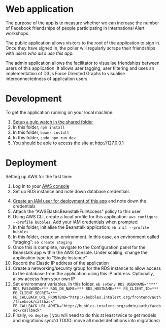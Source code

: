 Web application
====
The purpose of the app is to measure whether we can increase the number of Facebook friendships of people participating in International Alert workshops.

The public application allows visitors to the root of the application to sign in. Once they have signed in, the poller will regularly scrape their friendships with *users who also use this app*. 

The admin application allows the facilitator to visualise friendships between users of this application. It allows user tagging, user filtering and uses an implementation of D3.js Force Directed Graphs to visualise interconnectedness of application users.


Development
===
To get the application running on your local machine:

1. [Setup a gulp watch in the shared folder](../shared/README.md)
2. In this folder, ```npm install```
3. In this folder, ```bower install```
4. In this folder, ```sudo npm run dev```
5. You should be able to access the site at http://127.0.0.1

Deployment
===
Setting up AWS for the first time:

1. Log in to your [AWS console](https://console.aws.amazon.com/console/home)
2. Set up RDS instance and note down database credentials
<!-- 3. Configure networking/security groups for RDS instance -->
4. [Create an IAM user for deployment of this app](console.aws.amazon.com/iam/home?region=eu-west-1#users) and note down the credentials
4. Attach the "AWSElasticBeanstalkFullAccess" policy to this user
5. Using AWS CLI, create a local profile for this application: ```aws configure --profile bubbles```. Add your IAM credentials when prompted
6. In this folder, initialise the Beanstalk application: ```eb init --profile bubbles```
7. In this folder, create an environment. In this case, an environment called "staging": ```eb create staging```
8. Once this is complete, navigate to the Configuration panel for the Beanstalk app within the AWS Console. Under scaling, change the application type to "Single Instance"
9. Record the Elastic IP address of the application
10. Create a networking/security group for the RDS instance to allow access to the database from the application using this IP address. Optionally, allow access from your own IP
11. Set environment variables. In this folder, 
	```eb setenv RDS_USERNAME="***" RDS_PASSWORD=*** RDS_DB_NAME=*** RDS_HOSTNAME=*** FB_CLIENT_ID=*** FB_CLIENT_SECRET=*** FB_CALLBACK_URL_FRONTEND="http://bubbles.intalert.org/frontend/auth/facebook/callback" FB_CALLBACK_URL_ADMIN="http://bubbles.intalert.org/admin/auth/facebook/callback"```
12. Finally, ```eb deploy``` ( you will need to do this at least twice to get models and migrations sync'd TODO: move all model definitions into migrations)



